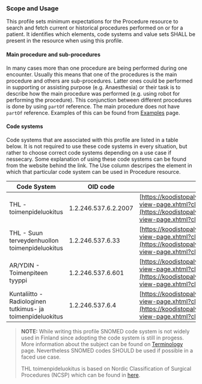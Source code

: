 ### Scope and Usage

This profile sets minimum expectations for the Procedure resource to search and fetch current or historical procedures performed on or for a patient. It identifies which elements, code systems and value sets SHALL be present in the resource when using this profile.

#### Main procedure and sub-procedures

In many cases more than one procedure are being performed during one encounter. Usually this means that one of the procedures is the main procedure and others are sub-procedures. Latter ones could be performed in supporting or assisting purpose (e.g. Anaesthesia) or their task is to describe how the main procedure was performed (e.g. using robot for performing the procedure). This conjunction between different procedures is done by using `partOf` reference. The main procedure does not have `partOf` reference. Examples of this can be found from [Examples](./examples.html#Procedure) page.

#### Code systems

Code systems that are associated with this profile are listed in a table below. It is not required to use these code systems in every situation, but rather to choose correct code systems depending on a use case if nessecary. Some explanation of using these code systems can be found from the website behind the link. The Use column descripes the element in which that particular code system can be used in Procedure resource.

| Code System              | OID code        | Link          | Use |
|--------------------------|-----------------|-----------------------------------------------------------------------|------|
| THL - toimenpideluokitus | 1.2.246.537.6.2.2007 | [https://koodistopalvelu.kanta.fi/codeserver/pages/classification-view-page.xhtml?classificationKey=57&versionKey=119](https://koodistopalvelu.kanta.fi/codeserver/pages/classification-view-page.xhtml?classificationKey=57&versionKey=119) | `Procedure.code` | 
| THL - Suun terveydenhuollon toimenpideluokitus | 1.2.246.537.6.33 | [https://koodistopalvelu.kanta.fi/codeserver/pages/classification-view-page.xhtml?classificationKey=58&versionKey=79](https://koodistopalvelu.kanta.fi/codeserver/pages/classification-view-page.xhtml?classificationKey=58&versionKey=79) | `Procedure.code` |
| AR/YDIN - Toimenpiteen tyyppi | 1.2.246.537.6.601 | [https://koodistopalvelu.kanta.fi/codeserver/pages/classification-view-page.xhtml?classificationKey=763&versionKey=903](https://koodistopalvelu.kanta.fi/codeserver/pages/classification-view-page.xhtml?classificationKey=763&versionKey=903) | `Procedure.code` |
| Kuntaliitto - Radiologinen tutkimus- ja toimenpideluokitus | 1.2.246.537.6.4 | [https://koodistopalvelu.kanta.fi/codeserver/pages/classification-view-page.xhtml?classificationKey=44&versionKey=118](https://koodistopalvelu.kanta.fi/codeserver/pages/classification-view-page.xhtml?classificationKey=44&versionKey=118) | `Procedure.code` |

<blockquote class="stu-note">
<p><strong>NOTE:</strong> While writing this profile SNOMED code system is not widely used in Finland since adopting the code system is still in progess. More information about the subject can be found on <a href="./terminology.html#snomed-ct">Terminology</a> page. Nevertheless SNOMED codes SHOULD be used if possible in a faced use case.</p>
<p>THL toimenpideluokitus is based on Nordic Classification of Surgical Procedures (NCSP) which can be found in <a href="https://norden.diva-portal.org/smash/get/diva2:970547/FULLTEXT01.pdf">here</a>.</p>
</blockquote>
